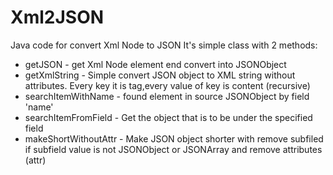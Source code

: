 # Xml2JSON
Java code for convert Xml Node to JSON
It's simple class with 2 methods:
<ul>
<li>getJSON - get Xml Node element end convert into JSONObject</li>
<li> getXmlString - Simple convert JSON object to XML string without attributes. Every key it is tag,every value of key is content (recursive)</li>
<li> searchItemWithName - found element in source JSONObject by field 'name'</li>
<li> searchItemFromField - Get the object that is to be under the specified field</li>
<li> makeShortWithoutAttr - Make JSON object shorter with remove subfiled if subfield value is not JSONObject or JSONArray and remove attributes (attr)</li>
<ul>

